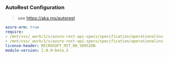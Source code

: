### AutoRest Configuration

> see https://aka.ms/autorest

``` yaml
azure-arm: true
require:
- /mnt/vss/_work/1/s/azure-rest-api-specs/specification/operationalinsights/resource-manager/readme.md
- /mnt/vss/_work/1/s/azure-rest-api-specs/specification/operationalinsights/resource-manager/readme.go.md
license-header: MICROSOFT_MIT_NO_VERSION
module-version: 2.0.0-beta.3
```